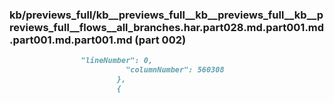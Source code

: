 ### kb/previews_full/kb__previews_full__kb__previews_full__kb__previews_full__flows__all_branches.har.part028.md.part001.md.part001.md.part001.md (part 002)

```md
                "lineNumber": 0,
                          "columnNumber": 560308
                        },
                        {
```

```
